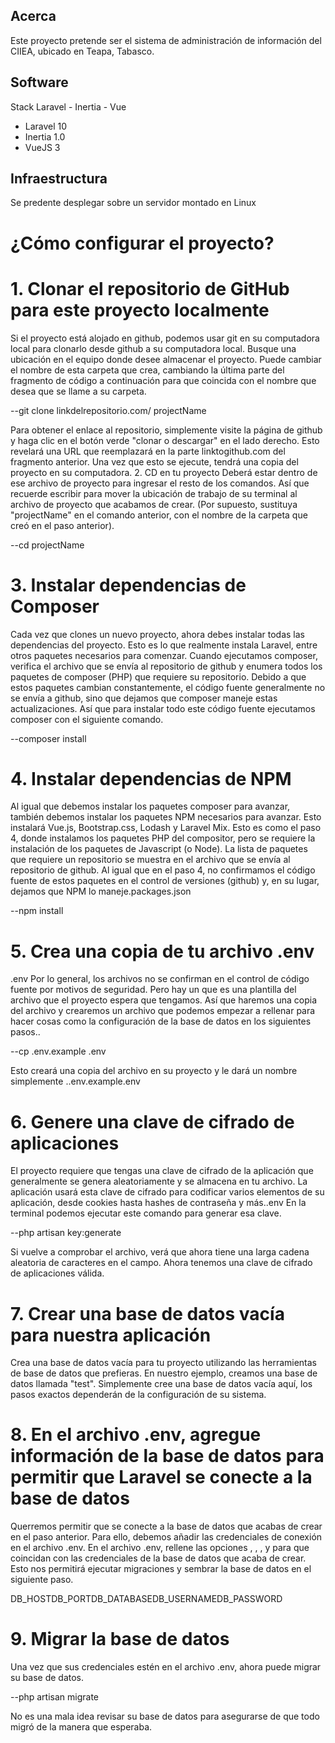 ## Acerca

Este proyecto pretende ser el sistema de administración de información del CIIEA, ubicado en Teapa, Tabasco.

## Software

Stack Laravel - Inertia - Vue

-   Laravel 10
-   Inertia 1.0
-   VueJS 3

## Infraestructura

Se predente desplegar sobre un servidor montado en Linux

# ¿Cómo configurar el proyecto?

# 1. Clonar el repositorio de GitHub para este proyecto localmente

Si el proyecto está alojado en github, podemos usar git en su computadora local para clonarlo desde github a su computadora local.
Busque una ubicación en el equipo donde desee almacenar el proyecto. Puede cambiar el nombre de esta carpeta que crea, cambiando la última parte del fragmento de código a continuación para que coincida con el nombre que desea que se llame a su carpeta.

--git clone linkdelrepositorio.com/ projectName

Para obtener el enlace al repositorio, simplemente visite la página de github y haga clic en el botón verde "clonar o descargar" en el lado derecho. Esto revelará una URL que reemplazará en la parte linktogithub.com del fragmento anterior.
Una vez que esto se ejecute, tendrá una copia del proyecto en su computadora. 2. CD en tu proyecto
Deberá estar dentro de ese archivo de proyecto para ingresar el resto de los comandos. Así que recuerde escribir para mover la ubicación de trabajo de su terminal al archivo de proyecto que acabamos de crear. (Por supuesto, sustituya "projectName" en el comando anterior, con el nombre de la carpeta que creó en el paso anterior).

--cd projectName

# 3. Instalar dependencias de Composer

Cada vez que clones un nuevo proyecto, ahora debes instalar todas las dependencias del proyecto. Esto es lo que realmente instala Laravel, entre otros paquetes necesarios para comenzar.
Cuando ejecutamos composer, verifica el archivo que se envía al repositorio de github y enumera todos los paquetes de composer (PHP) que requiere su repositorio. Debido a que estos paquetes cambian constantemente, el código fuente generalmente no se envía a github, sino que dejamos que composer maneje estas actualizaciones. Así que para instalar todo este código fuente ejecutamos composer con el siguiente comando.

--composer install

# 4. Instalar dependencias de NPM

Al igual que debemos instalar los paquetes composer para avanzar, también debemos instalar los paquetes NPM necesarios para avanzar. Esto instalará Vue.js, Bootstrap.css, Lodash y Laravel Mix.
Esto es como el paso 4, donde instalamos los paquetes PHP del compositor, pero se requiere la instalación de los paquetes de Javascript (o Node). La lista de paquetes que requiere un repositorio se muestra en el archivo que se envía al repositorio de github. Al igual que en el paso 4, no confirmamos el código fuente de estos paquetes en el control de versiones (github) y, en su lugar, dejamos que NPM lo maneje.packages.json

--npm install

# 5. Crea una copia de tu archivo .env

.env Por lo general, los archivos no se confirman en el control de código fuente por motivos de seguridad. Pero hay un que es una plantilla del archivo que el proyecto espera que tengamos. Así que haremos una copia del archivo y crearemos un archivo que podemos empezar a rellenar para hacer cosas como la configuración de la base de datos en los siguientes pasos..

--cp .env.example .env

Esto creará una copia del archivo en su proyecto y le dará un nombre simplemente ..env.example.env

# 6. Genere una clave de cifrado de aplicaciones

El proyecto requiere que tengas una clave de cifrado de la aplicación que generalmente se genera aleatoriamente y se almacena en tu archivo. La aplicación usará esta clave de cifrado para codificar varios elementos de su aplicación, desde cookies hasta hashes de contraseña y más..env
En la terminal podemos ejecutar este comando para generar esa clave.

--php artisan key:generate

Si vuelve a comprobar el archivo, verá que ahora tiene una larga cadena aleatoria de caracteres en el campo. Ahora tenemos una clave de cifrado de aplicaciones válida.

# 7. Crear una base de datos vacía para nuestra aplicación

Crea una base de datos vacía para tu proyecto utilizando las herramientas de base de datos que prefieras. En nuestro ejemplo, creamos una base de datos llamada "test". Simplemente cree una base de datos vacía aquí, los pasos exactos dependerán de la configuración de su sistema.

# 8. En el archivo .env, agregue información de la base de datos para permitir que Laravel se conecte a la base de datos

Querremos permitir que se conecte a la base de datos que acabas de crear en el paso anterior. Para ello, debemos añadir las credenciales de conexión en el archivo .env.
En el archivo .env, rellene las opciones , , , y para que coincidan con las credenciales de la base de datos que acaba de crear. Esto nos permitirá ejecutar migraciones y sembrar la base de datos en el siguiente paso.

DB_HOSTDB_PORTDB_DATABASEDB_USERNAMEDB_PASSWORD

# 9. Migrar la base de datos

Una vez que sus credenciales estén en el archivo .env, ahora puede migrar su base de datos.

--php artisan migrate

No es una mala idea revisar su base de datos para asegurarse de que todo migró de la manera que esperaba.
